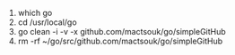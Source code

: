  1. which go
 2. cd /usr/local/go
 3. go clean -i -v -x github.com/mactsouk/go/simpleGitHub
 4. rm -rf ~/go/src/github.com/mactsouk/go/simpleGitHub